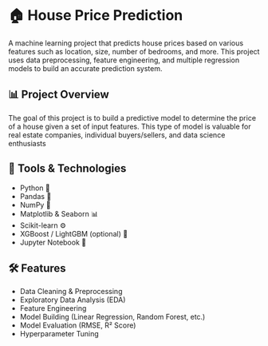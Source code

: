# 🏠 House Price Prediction

A machine learning project that predicts house prices based on various features such as location, size, number of bedrooms, and more. This project uses data preprocessing, feature engineering, and multiple regression models to build an accurate prediction system.

## 📊 Project Overview

The goal of this project is to build a predictive model to determine the price of a house given a set of input features. This type of model is valuable for real estate companies, individual buyers/sellers, and data science enthusiasts



## 🧰 Tools & Technologies

- Python 🐍
- Pandas 🐼
- NumPy 🔢
- Matplotlib & Seaborn 📊
- Scikit-learn ⚙️
- XGBoost / LightGBM (optional) 🌟
- Jupyter Notebook 📓

## 🛠️ Features

- Data Cleaning & Preprocessing
- Exploratory Data Analysis (EDA)
- Feature Engineering
- Model Building (Linear Regression, Random Forest, etc.)
- Model Evaluation (RMSE, R² Score)
- Hyperparameter Tuning
